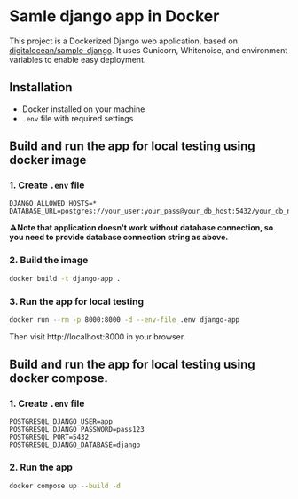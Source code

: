 # Samle django app in Docker

This project is a Dockerized Django web application, based on [digitalocean/sample-django](https://github.com/digitalocean/sample-django). It uses Gunicorn, Whitenoise, and environment variables to enable easy deployment.

## Installation
- Docker installed on your machine
- `.env` file with required settings

## Build and run the app for local testing using docker image

### 1. Create `.env` file

```.env
DJANGO_ALLOWED_HOSTS=*
DATABASE_URL=postgres://your_user:your_pass@your_db_host:5432/your_db_name
```

⚠️**Note that application doesn't work without database connection, so you need to provide database connection string as above.**

### 2. Build the image

```sh
docker build -t django-app .
```

### 3. Run the app for local testing

```sh
docker run --rm -p 8000:8000 -d --env-file .env django-app
```

Then visit http://localhost:8000 in your browser.

## Build and run the app for local testing using docker compose.

### 1. Create `.env` file

```.env
POSTGRESQL_DJANGO_USER=app
POSTGRESQL_DJANGO_PASSWORD=pass123
POSTGRESQL_PORT=5432
POSTGRESQL_DJANGO_DATABASE=django
```

### 2. Run the app

```sh
docker compose up --build -d
```

